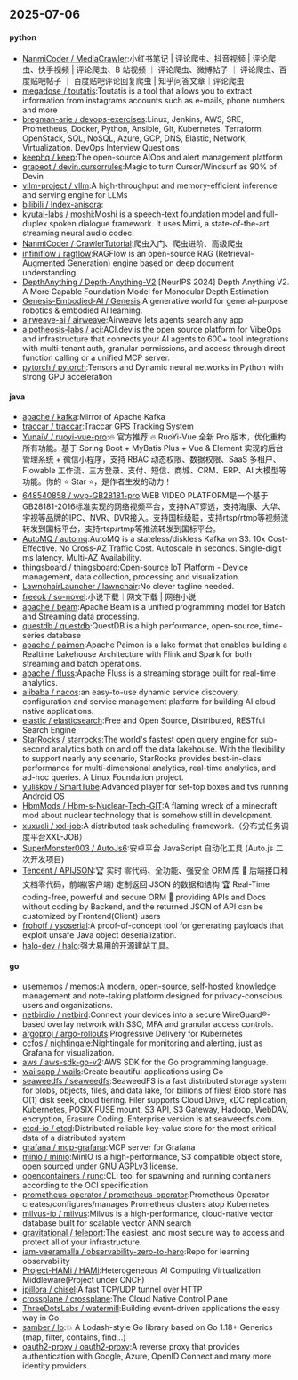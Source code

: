 ## 2025-07-06

#### python
* [NanmiCoder / MediaCrawler](https://github.com/NanmiCoder/MediaCrawler):小红书笔记 | 评论爬虫、抖音视频 | 评论爬虫、快手视频 | 评论爬虫、B 站视频 ｜ 评论爬虫、微博帖子 ｜ 评论爬虫、百度贴吧帖子 ｜ 百度贴吧评论回复爬虫 | 知乎问答文章｜评论爬虫
* [megadose / toutatis](https://github.com/megadose/toutatis):Toutatis is a tool that allows you to extract information from instagrams accounts such as e-mails, phone numbers and more
* [bregman-arie / devops-exercises](https://github.com/bregman-arie/devops-exercises):Linux, Jenkins, AWS, SRE, Prometheus, Docker, Python, Ansible, Git, Kubernetes, Terraform, OpenStack, SQL, NoSQL, Azure, GCP, DNS, Elastic, Network, Virtualization. DevOps Interview Questions
* [keephq / keep](https://github.com/keephq/keep):The open-source AIOps and alert management platform
* [grapeot / devin.cursorrules](https://github.com/grapeot/devin.cursorrules):Magic to turn Cursor/Windsurf as 90% of Devin
* [vllm-project / vllm](https://github.com/vllm-project/vllm):A high-throughput and memory-efficient inference and serving engine for LLMs
* [bilibili / Index-anisora](https://github.com/bilibili/Index-anisora):
* [kyutai-labs / moshi](https://github.com/kyutai-labs/moshi):Moshi is a speech-text foundation model and full-duplex spoken dialogue framework. It uses Mimi, a state-of-the-art streaming neural audio codec.
* [NanmiCoder / CrawlerTutorial](https://github.com/NanmiCoder/CrawlerTutorial):爬虫入门、爬虫进阶、高级爬虫
* [infiniflow / ragflow](https://github.com/infiniflow/ragflow):RAGFlow is an open-source RAG (Retrieval-Augmented Generation) engine based on deep document understanding.
* [DepthAnything / Depth-Anything-V2](https://github.com/DepthAnything/Depth-Anything-V2):[NeurIPS 2024] Depth Anything V2. A More Capable Foundation Model for Monocular Depth Estimation
* [Genesis-Embodied-AI / Genesis](https://github.com/Genesis-Embodied-AI/Genesis):A generative world for general-purpose robotics & embodied AI learning.
* [airweave-ai / airweave](https://github.com/airweave-ai/airweave):Airweave lets agents search any app
* [aipotheosis-labs / aci](https://github.com/aipotheosis-labs/aci):ACI.dev is the open source platform for VibeOps and infrastructure that connects your AI agents to 600+ tool integrations with multi-tenant auth, granular permissions, and access through direct function calling or a unified MCP server.
* [pytorch / pytorch](https://github.com/pytorch/pytorch):Tensors and Dynamic neural networks in Python with strong GPU acceleration

#### java
* [apache / kafka](https://github.com/apache/kafka):Mirror of Apache Kafka
* [traccar / traccar](https://github.com/traccar/traccar):Traccar GPS Tracking System
* [YunaiV / ruoyi-vue-pro](https://github.com/YunaiV/ruoyi-vue-pro):🔥 官方推荐 🔥 RuoYi-Vue 全新 Pro 版本，优化重构所有功能。基于 Spring Boot + MyBatis Plus + Vue & Element 实现的后台管理系统 + 微信小程序，支持 RBAC 动态权限、数据权限、SaaS 多租户、Flowable 工作流、三方登录、支付、短信、商城、CRM、ERP、AI 大模型等功能。你的 ⭐️ Star ⭐️，是作者生发的动力！
* [648540858 / wvp-GB28181-pro](https://github.com/648540858/wvp-GB28181-pro):WEB VIDEO PLATFORM是一个基于GB28181-2016标准实现的网络视频平台，支持NAT穿透，支持海康、大华、宇视等品牌的IPC、NVR、DVR接入。支持国标级联，支持rtsp/rtmp等视频流转发到国标平台，支持rtsp/rtmp等推流转发到国标平台。
* [AutoMQ / automq](https://github.com/AutoMQ/automq):AutoMQ is a stateless/diskless Kafka on S3. 10x Cost-Effective. No Cross-AZ Traffic Cost. Autoscale in seconds. Single-digit ms latency. Multi-AZ Availability.
* [thingsboard / thingsboard](https://github.com/thingsboard/thingsboard):Open-source IoT Platform - Device management, data collection, processing and visualization.
* [LawnchairLauncher / lawnchair](https://github.com/LawnchairLauncher/lawnchair):No clever tagline needed.
* [freeok / so-novel](https://github.com/freeok/so-novel):小说下载｜网文下载 | 网络小说
* [apache / beam](https://github.com/apache/beam):Apache Beam is a unified programming model for Batch and Streaming data processing.
* [questdb / questdb](https://github.com/questdb/questdb):QuestDB is a high performance, open-source, time-series database
* [apache / paimon](https://github.com/apache/paimon):Apache Paimon is a lake format that enables building a Realtime Lakehouse Architecture with Flink and Spark for both streaming and batch operations.
* [apache / fluss](https://github.com/apache/fluss):Apache Fluss is a streaming storage built for real-time analytics.
* [alibaba / nacos](https://github.com/alibaba/nacos):an easy-to-use dynamic service discovery, configuration and service management platform for building AI cloud native applications.
* [elastic / elasticsearch](https://github.com/elastic/elasticsearch):Free and Open Source, Distributed, RESTful Search Engine
* [StarRocks / starrocks](https://github.com/StarRocks/starrocks):The world's fastest open query engine for sub-second analytics both on and off the data lakehouse. With the flexibility to support nearly any scenario, StarRocks provides best-in-class performance for multi-dimensional analytics, real-time analytics, and ad-hoc queries. A Linux Foundation project.
* [yuliskov / SmartTube](https://github.com/yuliskov/SmartTube):Advanced player for set-top boxes and tvs running Android OS
* [HbmMods / Hbm-s-Nuclear-Tech-GIT](https://github.com/HbmMods/Hbm-s-Nuclear-Tech-GIT):A flaming wreck of a minecraft mod about nuclear technology that is somehow still in development.
* [xuxueli / xxl-job](https://github.com/xuxueli/xxl-job):A distributed task scheduling framework.（分布式任务调度平台XXL-JOB）
* [SuperMonster003 / AutoJs6](https://github.com/SuperMonster003/AutoJs6):安卓平台 JavaScript 自动化工具 (Auto.js 二次开发项目)
* [Tencent / APIJSON](https://github.com/Tencent/APIJSON):🏆 实时 零代码、全功能、强安全 ORM 库 🚀 后端接口和文档零代码，前端(客户端) 定制返回 JSON 的数据和结构 🏆 Real-Time coding-free, powerful and secure ORM 🚀 providing APIs and Docs without coding by Backend, and the returned JSON of API can be customized by Frontend(Client) users
* [frohoff / ysoserial](https://github.com/frohoff/ysoserial):A proof-of-concept tool for generating payloads that exploit unsafe Java object deserialization.
* [halo-dev / halo](https://github.com/halo-dev/halo):强大易用的开源建站工具。

#### go
* [usememos / memos](https://github.com/usememos/memos):A modern, open-source, self-hosted knowledge management and note-taking platform designed for privacy-conscious users and organizations.
* [netbirdio / netbird](https://github.com/netbirdio/netbird):Connect your devices into a secure WireGuard®-based overlay network with SSO, MFA and granular access controls.
* [argoproj / argo-rollouts](https://github.com/argoproj/argo-rollouts):Progressive Delivery for Kubernetes
* [ccfos / nightingale](https://github.com/ccfos/nightingale):Nightingale for monitoring and alerting, just as Grafana for visualization.
* [aws / aws-sdk-go-v2](https://github.com/aws/aws-sdk-go-v2):AWS SDK for the Go programming language.
* [wailsapp / wails](https://github.com/wailsapp/wails):Create beautiful applications using Go
* [seaweedfs / seaweedfs](https://github.com/seaweedfs/seaweedfs):SeaweedFS is a fast distributed storage system for blobs, objects, files, and data lake, for billions of files! Blob store has O(1) disk seek, cloud tiering. Filer supports Cloud Drive, xDC replication, Kubernetes, POSIX FUSE mount, S3 API, S3 Gateway, Hadoop, WebDAV, encryption, Erasure Coding. Enterprise version is at seaweedfs.com.
* [etcd-io / etcd](https://github.com/etcd-io/etcd):Distributed reliable key-value store for the most critical data of a distributed system
* [grafana / mcp-grafana](https://github.com/grafana/mcp-grafana):MCP server for Grafana
* [minio / minio](https://github.com/minio/minio):MinIO is a high-performance, S3 compatible object store, open sourced under GNU AGPLv3 license.
* [opencontainers / runc](https://github.com/opencontainers/runc):CLI tool for spawning and running containers according to the OCI specification
* [prometheus-operator / prometheus-operator](https://github.com/prometheus-operator/prometheus-operator):Prometheus Operator creates/configures/manages Prometheus clusters atop Kubernetes
* [milvus-io / milvus](https://github.com/milvus-io/milvus):Milvus is a high-performance, cloud-native vector database built for scalable vector ANN search
* [gravitational / teleport](https://github.com/gravitational/teleport):The easiest, and most secure way to access and protect all of your infrastructure.
* [iam-veeramalla / observability-zero-to-hero](https://github.com/iam-veeramalla/observability-zero-to-hero):Repo for learning observability
* [Project-HAMi / HAMi](https://github.com/Project-HAMi/HAMi):Heterogeneous AI Computing Virtualization Middleware(Project under CNCF)
* [jpillora / chisel](https://github.com/jpillora/chisel):A fast TCP/UDP tunnel over HTTP
* [crossplane / crossplane](https://github.com/crossplane/crossplane):The Cloud Native Control Plane
* [ThreeDotsLabs / watermill](https://github.com/ThreeDotsLabs/watermill):Building event-driven applications the easy way in Go.
* [samber / lo](https://github.com/samber/lo):💥 A Lodash-style Go library based on Go 1.18+ Generics (map, filter, contains, find...)
* [oauth2-proxy / oauth2-proxy](https://github.com/oauth2-proxy/oauth2-proxy):A reverse proxy that provides authentication with Google, Azure, OpenID Connect and many more identity providers.
